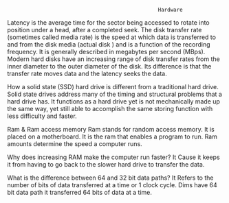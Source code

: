 
                                                     Hardware 

Latency is the average time for the sector being accessed to rotate into position under a head, after a completed seek.
The disk transfer rate (sometimes called media rate) is the speed at which data is transferred to and from the disk media 
(actual disk ) and is a function of the recording frequency. 
It is generally described in megabytes per second (MBps). Modern hard disks have an increasing range of disk transfer 
rates from the inner diameter to the outer diameter of the disk.
Its difference is that the transfer rate moves data and the latency seeks the data. 

How a solid state (SSD) hard drive is different from a traditional hard drive. 
Solid state drives address many of the timing and structural problems that a hard drive has.
It functions as a hard drive yet is not mechanically made up the same way, yet still able to accomplish the same 
storing function with less difficulty and faster.

Ram & Ram access memory
Ram stands for random access memory. It is placed on a motherboard.
It is the ram that enables a program to run. Ram amounts determine the speed a computer runs.
 
Why does increasing RAM make the computer run faster? 
It Cause it keeps it from having to go back to the slower hard drive to transfer the data.
 
What is the difference between 64 and 32 bit data paths?
It Refers to the number of bits of data transferred at a time or 1 clock cycle.
Dims have 64 bit data path it transferred 64 bits of data at a time.


